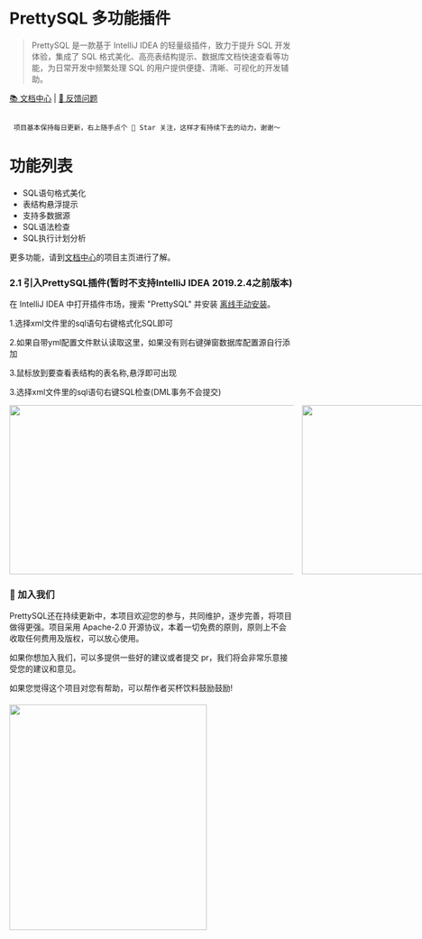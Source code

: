 # PrettySQL 多功能插件

>PrettySQL 是一款基于 IntelliJ IDEA 的轻量级插件，致力于提升 SQL 开发体验，集成了 SQL 格式美化、高亮表结构提示、数据库文档快速查看等功能，为日常开发中频繁处理 SQL 的用户提供便捷、清晰、可视化的开发辅助。

[📚 文档中心](http://czh.znunwm.top/)  | [🐛 反馈问题](https://github.com/SiYuan-2002/PrettySQL/issues)

```

 项目基本保持每日更新，右上随手点个 🌟 Star 关注，这样才有持续下去的动力，谢谢～

```
# 功能列表
- SQL语句格式美化
- 表结构悬浮提示
- 支持多数据源
- SQL语法检查
- SQL执行计划分析

更多功能，请到[文档中心](http://czh.znunwm.top/)的项目主页进行了解。


### 2.1 引入PrettySQL插件(暂时不支持IntelliJ IDEA 2019.2.4之前版本)

在 IntelliJ IDEA 中打开插件市场，搜索 "PrettySQL" 并安装 [离线手动安装](https://github.com/SiYuan-2002/PrettySQL/releases/tag/1.4)。

1.选择xml文件里的sql语句右键格式化SQL即可

2.如果自带yml配置文件默认读取这里，如果没有则右键弹窗数据库配置源自行添加

3.鼠标放到要查看表结构的表名称,悬浮即可出现

3.选择xml文件里的sql语句右键SQL检查(DML事务不会提交)


<div style="display: flex; gap: 15px; align-items: flex-start;">
  <img src="https://znunwm.top/upload/2025/06/50265270-d2d4-47dc-8a6d-799a14ee2024.png" width="800" height="300" />
  <img src="https://znunwm.top/upload/2025/06/c805b2e8-6d34-4eb8-b342-dbb5f00eba5d.png" width="500" height="300" />
  <img src="https://znunwm.top/upload/2025/06/ff0d5cb0-bd1f-4f30-bcfc-a749ebf37c6b.png" width="800" height="300" />
  <img src="https://znunwm.top/upload/2025/06/2c772845-48ad-4004-b1a5-3fa523a021ac.png" width="500" height="300" />

</div>




### 🎉 加入我们
PrettySQL还在持续更新中，本项目欢迎您的参与，共同维护，逐步完善，将项目做得更强。项目采用 Apache-2.0 开源协议，本着一切免费的原则，原则上不会收取任何费用及版权，可以放心使用。

如果你想加入我们，可以多提供一些好的建议或者提交 pr，我们将会非常乐意接受您的建议和意见。



如果您觉得这个项目对您有帮助，可以帮作者买杯饮料鼓励鼓励!

<div style="display: flex; gap: 15px; align-items: flex-start; margin-top: 20px;">
  <img src="https://znunwm.top/upload/2025/06/8238FF3AA44B75D07E56D155B41F9613.jpg" width="350" height="400" />
</div>









